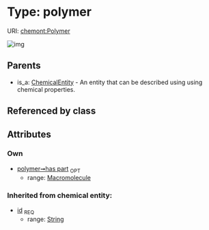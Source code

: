 
# Type: polymer




URI: [chemont:Polymer](https://w3id.org/chemont/Polymer)


![img](http://yuml.me/diagram/nofunky;dir:TB/class/[Macromolecule]<has%20part%200..1-%20[Polymer&#124;id(i):string],[ChemicalEntity]^-[Polymer],[Macromolecule],[ChemicalEntity])

## Parents

 *  is_a: [ChemicalEntity](ChemicalEntity.md) - An entity that can be described using using chemical properties.

## Referenced by class


## Attributes


### Own

 * [polymer➞has part](polymer_has_part.md)  <sub>OPT</sub>
    * range: [Macromolecule](Macromolecule.md)

### Inherited from chemical entity:

 * [id](id.md)  <sub>REQ</sub>
    * range: [String](types/String.md)
